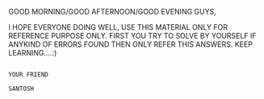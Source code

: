 GOOD MORNING/GOOD AFTERNOON/GOOD EVENING GUYS,                                                                                                                                                        
   
   
   I HOPE EVERYONE DOING WELL, USE THIS MATERIAL ONLY FOR REFERENCE PURPOSE ONLY. FIRST YOU TRY TO SOLVE BY YOURSELF IF ANYKIND OF ERRORS FOUND THEN ONLY REFER THIS ANSWERS. KEEP LEARNING....:)
                                                                                                                    
                                                                                                                    
                                                                                                                    YOUR FRIEND
                                                                                                                      SANTOSH
